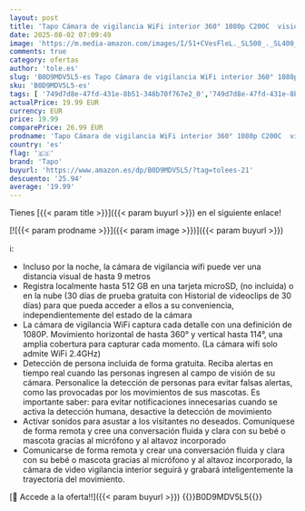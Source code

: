 ```yaml
---
layout: post
title: 'Tapo Cámara de vigilancia WiFi interior 360° 1080p C200C  visión nocturna  notificaciones en tiempo real  detección de personas  seguimiento de movimiento  control remoto  compatible con Alexa'
date: 2025-08-02 07:09:49
image: 'https://m.media-amazon.com/images/I/51+CVesFleL._SL500_._SL400_.jpg'
comments: true
category: ofertas
author: 'tole.es'
slug: 'B0D9MDV5L5-es Tapo Cámara de vigilancia WiFi interior 360° 1080p C200C...'
sku: 'B0D9MDV5L5-es'
tags: [ '749d7d8e-47fd-431e-8b51-348b70f767e2_0','749d7d8e-47fd-431e-8b51-348b70f767e2_101','749d7d8e-47fd-431e-8b51-348b70f767e2_6901','749d7d8e-47fd-431e-8b51-348b70f767e2_8501','Arborist Merchandising Root','Bricolaje y herramientas','CCTV ES','CML-Tech','Cámaras de vigilancia','Cámaras de vigilancia en domo','ELS ES','Electrónica','Fotografía y videocámaras','Los favoritos de nuestros clientes: Electrónica','Seguridad ES','Self Service','Smart Home and Security','Special Features Stores','Tech all','Top Brands Tech Cameras','Top Brands Tech Selection','alexa','f8a41b96-6bb6-4d7d-bb5b-67f8fcd7c327_0','f8a41b96-6bb6-4d7d-bb5b-67f8fcd7c327_3001','f8a41b96-6bb6-4d7d-bb5b-67f8fcd7c327_5101','f8a41b96-6bb6-4d7d-bb5b-67f8fcd7c327_9601','tapo','🇪🇸', ]
actualPrice: 19.99 EUR
currency: EUR
price: 19.99
comparePrice: 26.99 EUR
prodname: 'Tapo Cámara de vigilancia WiFi interior 360° 1080p C200C  visión nocturna  notificaciones en tiempo real  detección de personas  seguimiento de movimiento  control remoto  compatible con Alexa'
country: 'es'
flag: '🇪🇸'
brand: 'Tapo'
buyurl: 'https://www.amazon.es/dp/B0D9MDV5L5/?tag=tolees-21'
descuento: '25.94'
average: '19.99'
---
```


Tienes [{{< param title >}}]({{< param buyurl >}}) en el siguiente enlace!

[![{{< param prodname >}}]({{< param image >}})]({{< param buyurl >}})

ℹ️:

- Incluso por la noche, la cámara de vigilancia wifi puede ver una distancia visual de hasta 9 metros
- Registra localmente hasta 512 GB en una tarjeta microSD, (no incluida) o en la nube (30 días de prueba gratuita con Historial de videoclips de 30 días) para que pueda acceder a ellos a su conveniencia, independientemente del estado de la cámara
- La cámara de vigilancia WiFi captura cada detalle con una definición de 1080P. Movimiento horizontal de hasta 360° y vertical hasta 114°, una amplia cobertura para capturar cada momento. (La cámara wifi solo admite WiFi 2.4GHz)
- Detección de persona incluida de forma gratuita. Reciba alertas en tiempo real cuando las personas ingresen al campo de visión de su cámara. Personalice la detección de personas para evitar falsas alertas, como las provocadas por los movimientos de sus mascotas. Es importante saber: para evitar notificaciones innecesarias cuando se activa la detección humana, desactive la detección de movimiento
- Activar sonidos para asustar a los visitantes no deseados. Comuníquese de forma remota y cree una conversación fluida y clara con su bebé o mascota gracias al micrófono y al altavoz incorporado
- Comunicarse de forma remota y crear una conversación fluida y clara con su bebé o mascota gracias al micrófono y al altavoz incorporado, la cámara de video vigilancia interior seguirá y grabará inteligentemente la trayectoria del movimiento.

[🛒 Accede a la oferta!!]({{< param buyurl >}})
{{<world>}}B0D9MDV5L5{{</world>}}

